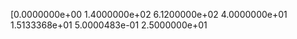 [0.0000000e+00 1.4000000e+02 6.1200000e+02 4.0000000e+01 1.5133368e+01
 5.0000483e-01 2.5000000e+01
